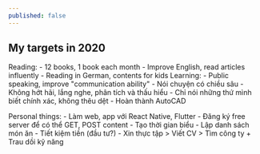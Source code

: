 ```yaml
---
published: false
---
```

## My targets in 2020
Reading:
	- 12 books, 1 book each month
    - Improve English, read articles influently
    - Reading in German, contents for kids
Learning:
	- Public speaking, improve "communication ability" 
    - Nói chuyện có chiều sâu
    - Không hớt hãi, lắng nghe, phân tích và thấu hiểu
    - Chỉ nói những thứ mình biết chính xác, không thêu dệt
    - Hoàn thành AutoCAD

Personal things:
	- Làm web, app với React Native, Flutter
    - Đăng ký free server để có thể GET, POST content
    - Tạo thời gian biểu
    - Lập danh sách món ăn
    - Tiết kiệm tiền (đầu tư?)
    - Xin thực tập > Viết CV > Tìm công ty + Trau dồi kỹ năng